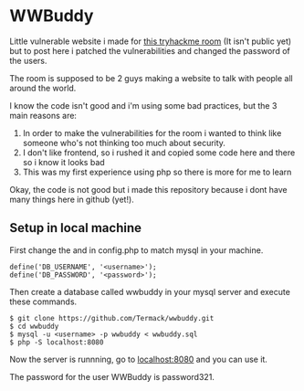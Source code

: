 # WWBuddy
Little vulnerable website i made for [this tryhackme room](https://tryhackme.com/p/Termack) (It isn't public yet) but to post here i patched the vulnerabilities and changed the password of the users.

The room is supposed to be 2 guys making a website to talk with people all around the world.

I know the code isn't good and i'm using some bad practices, but the 3 main reasons are:
  1. In order to make the vulnerabilities for the room i wanted to think like someone who's not thinking too much about security.
  2. I don't like frontend, so i rushed it and copied some code here and there so i know it looks bad
  3. This was my first experience using php so there is more for me to learn
  
Okay, the code is not good but i made this repository because i dont have many things here in github (yet!).

## Setup in local machine

First change the <username> and <password> in config.php to match mysql in your machine.

    define('DB_USERNAME', '<username>');
    define('DB_PASSWORD', '<password>');

Then create a database called wwbuddy in your mysql server and execute these commands.

    $ git clone https://github.com/Termack/wwbuddy.git
    $ cd wwbuddy
    $ mysql -u <username> -p wwbuddy < wwbuddy.sql
    $ php -S localhost:8080
     
Now the server is runnning, go to [localhost:8080](http://localhost:8080/) and you can use it.

The password for the user WWBuddy is password321.
